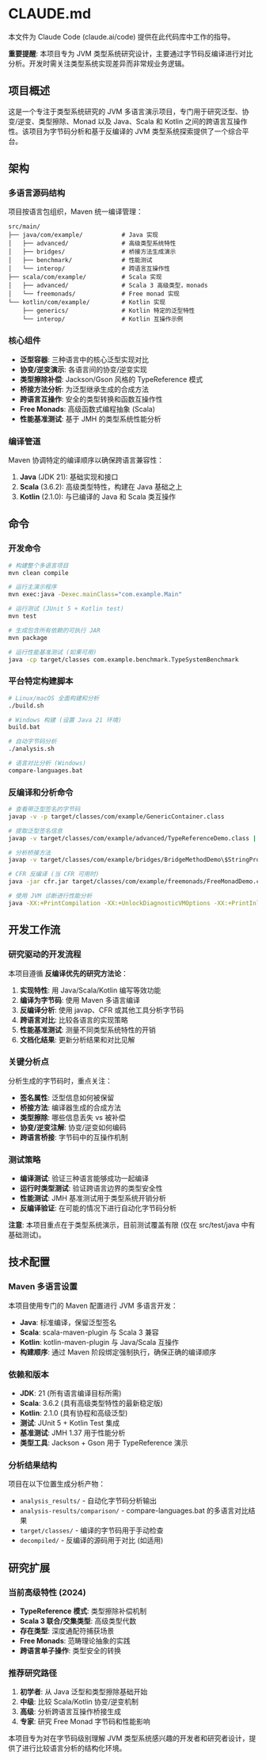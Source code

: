 # CLAUDE.md

本文件为 Claude Code (claude.ai/code) 提供在此代码库中工作的指导。

**重要提醒**: 本项目专为 JVM 类型系统研究设计，主要通过字节码反编译进行对比分析。开发时需关注类型系统实现差异而非常规业务逻辑。

## 项目概述

这是一个专注于类型系统研究的 JVM 多语言演示项目，专门用于研究泛型、协变/逆变、类型擦除、Monad 以及 Java、Scala 和 Kotlin 之间的跨语言互操作性。该项目为字节码分析和基于反编译的 JVM 类型系统探索提供了一个综合平台。

## 架构

### 多语言源码结构

项目按语言包组织，Maven 统一编译管理：

```
src/main/
├── java/com/example/           # Java 实现
│   ├── advanced/               # 高级类型系统特性  
│   ├── bridges/                # 桥接方法生成演示
│   ├── benchmark/              # 性能测试
│   └── interop/                # 跨语言互操作性
├── scala/com/example/          # Scala 实现
│   ├── advanced/               # Scala 3 高级类型，monads
│   └── freemonads/             # Free monad 实现
└── kotlin/com/example/         # Kotlin 实现
    ├── generics/               # Kotlin 特定的泛型特性
    └── interop/                # Kotlin 互操作示例
```

### 核心组件

- **泛型容器**: 三种语言中的核心泛型实现对比
- **协变/逆变演示**: 各语言间的协变/逆变实现
- **类型擦除补偿**: Jackson/Gson 风格的 TypeReference 模式
- **桥接方法分析**: 为泛型继承生成的合成方法
- **跨语言互操作**: 安全的类型转换和函数互操作性
- **Free Monads**: 高级函数式编程抽象 (Scala)
- **性能基准测试**: 基于 JMH 的类型系统性能分析

### 编译管道

Maven 协调特定的编译顺序以确保跨语言兼容性：
1. **Java** (JDK 21): 基础实现和接口
2. **Scala** (3.6.2): 高级类型特性，构建在 Java 基础之上
3. **Kotlin** (2.1.0): 与已编译的 Java 和 Scala 类互操作

## 命令

### 开发命令

```bash
# 构建整个多语言项目
mvn clean compile

# 运行主演示程序
mvn exec:java -Dexec.mainClass="com.example.Main"

# 运行测试 (JUnit 5 + Kotlin test)
mvn test

# 生成包含所有依赖的可执行 JAR
mvn package

# 运行性能基准测试 (如果可用)
java -cp target/classes com.example.benchmark.TypeSystemBenchmark
```

### 平台特定构建脚本

```bash
# Linux/macOS 全面构建和分析
./build.sh

# Windows 构建 (设置 Java 21 环境)  
build.bat

# 自动字节码分析
./analysis.sh

# 语言对比分析 (Windows)
compare-languages.bat
```

### 反编译和分析命令

```bash
# 查看带泛型签名的字节码
javap -v -p target/classes/com/example/GenericContainer.class

# 提取泛型签名信息
javap -v target/classes/com/example/advanced/TypeReferenceDemo.class | grep -A2 "Signature"

# 分析桥接方法
javap -v target/classes/com/example/bridges/BridgeMethodDemo\$StringProcessor.class | grep "bridge"

# CFR 反编译 (当 CFR 可用时)
java -jar cfr.jar target/classes/com/example/freemonads/FreeMonadDemo.class

# 使用 JVM 诊断进行性能分析
java -XX:+PrintCompilation -XX:+UnlockDiagnosticVMOptions -XX:+PrintInlining com.example.Main
```

## 开发工作流

### 研究驱动的开发流程

本项目遵循 **反编译优先的研究方法论**：

1. **实现特性**: 用 Java/Scala/Kotlin 编写等效功能
2. **编译为字节码**: 使用 Maven 多语言编译
3. **反编译分析**: 使用 javap、CFR 或其他工具分析字节码
4. **跨语言对比**: 比较各语言的实现策略
5. **性能基准测试**: 测量不同类型系统特性的开销
6. **文档化结果**: 更新分析结果和对比见解

### 关键分析点

分析生成的字节码时，重点关注：

- **签名属性**: 泛型信息如何被保留
- **桥接方法**: 编译器生成的合成方法
- **类型擦除**: 哪些信息丢失 vs 被补偿
- **协变/逆变注解**: 协变/逆变如何编码
- **跨语言桥接**: 字节码中的互操作机制

### 测试策略

- **编译测试**: 验证三种语言能够成功一起编译
- **运行时类型测试**: 验证跨语言边界的类型安全性  
- **性能测试**: JMH 基准测试用于类型系统开销分析
- **反编译验证**: 在可能的情况下进行自动化字节码分析

**注意**: 本项目重点在于类型系统演示，目前测试覆盖有限 (仅在 src/test/java 中有基础测试)。

## 技术配置

### Maven 多语言设置

本项目使用专门的 Maven 配置进行 JVM 多语言开发：

- **Java**: 标准编译，保留泛型签名
- **Scala**: scala-maven-plugin 与 Scala 3 兼容
- **Kotlin**: kotlin-maven-plugin 与 Java/Scala 互操作
- **构建顺序**: 通过 Maven 阶段绑定强制执行，确保正确的编译顺序

### 依赖和版本

- **JDK**: 21 (所有语言编译目标所需)
- **Scala**: 3.6.2 (具有高级类型特性的最新稳定版)
- **Kotlin**: 2.1.0 (具有协程和高级泛型)
- **测试**: JUnit 5 + Kotlin Test 集成
- **基准测试**: JMH 1.37 用于性能分析
- **类型工具**: Jackson + Gson 用于 TypeReference 演示

### 分析结果结构

项目在以下位置生成分析产物：
- `analysis_results/` - 自动化字节码分析输出
- `analysis-results/comparison/` - compare-languages.bat 的多语言对比结果
- `target/classes/` - 编译的字节码用于手动检查  
- `decompiled/` - 反编译的源码用于对比 (如适用)

## 研究扩展

### 当前高级特性 (2024)

- **TypeReference 模式**: 类型擦除补偿机制
- **Scala 3 联合/交集类型**: 高级类型代数
- **存在类型**: 深度通配符捕获场景  
- **Free Monads**: 范畴理论抽象的实践
- **跨语言单子操作**: 类型安全的转换

### 推荐研究路径

1. **初学者**: 从 Java 泛型和类型擦除基础开始
2. **中级**: 比较 Scala/Kotlin 协变/逆变机制  
3. **高级**: 分析跨语言互操作桥接生成
4. **专家**: 研究 Free Monad 字节码和性能影响

本项目专为对在字节码级别理解 JVM 类型系统感兴趣的开发者和研究者设计，提供了进行比较语言分析的结构化环境。